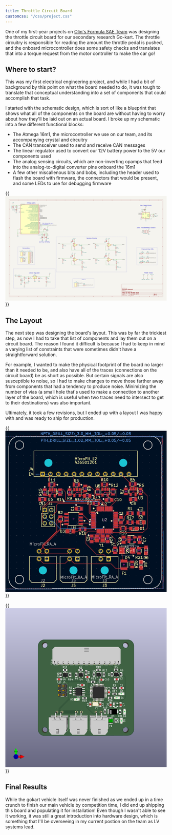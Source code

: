 ```yaml
---
title: Throttle Circuit Board
customcss: "/css/project.css"
---
```


One of my first-year projects on [Olin's Formula SAE Team](https://www.olineelctricmotorsports.com) was designing the throttle circuit board for our secondary research Go-kart. The throttle circuitry is responsible for reading the amount the throttle pedal is pushed, and the onboard microcontroller does some safety checks and translates that into a torque request from the motor controller to make the car go!

## Where to start?

This was my first electrical engineering project, and while I had a bit of background by this point on what the board needed to do, it was tough to translate that conceptual understanding into a set of components that could accomplish that task.

I started with the schematic design, which is sort of like a blueprint that shows what all of the components on the board are without having to worry about how they'll be laid out on an actual board. I broke up my schematic into a few different functional blocks:
- The Atmega 16m1, the microcontroller we use on our team, and its accompanying crystal and circuitry
- The CAN transceiver used to send and receive CAN messages
- The linear regulator used to convert our 12V battery power to the 5V our components used
- The analog sensing circuits, which are non-inverting opamps that feed into the analog-to-digital converter pins onboard the 16m1
- A few other miscallenous bits and bobs, including the header used to flash the board with firmware, the connectors that would be present, and some LEDs to use for debugging firmware

{{<img src="images/schematic.png" sizes="(min-width: 35em) 700px, 100vw" caption="The final schematic for my throttle design" >}}

## The Layout

The next step was designing the board's layout. This was by far the trickiest step, as now I had to take that list of components and lay them out on a circuit board. The reason I found it difficult is because I had to keep in mind a varying list of constraints that were sometimes didn't have a straightforward solution.

For example, I wanted to make the physical footprint of the board no larger than it needed to be, and also have all of the traces (connections on the circuit board) be as short as possible. But certain signals are also susceptible to noise, so I had to make changes to move those farther away from components that had a tendency to produce noise. Minimizing the number of vias (a small hole that's used to make a connection to another layer of the board, which is useful when two traces need to intersect to get to their destinations) was also important.

Ultimately, it took a few revisions, but I ended up with a layout I was happy with and was ready to ship for production.

{{<img src="images/layout.png" sizes="(min-width: 35em) 700px, 100vw" caption="The final layout for the PCB" >}}

{{<img src="images/3d.png" sizes="(min-width: 35em) 700px, 100vw" caption="3D model of the final board" >}}

## Final Results

While the gokart vehicle itself was never finished as we ended up in a time crunch to finish our main vehicle by competition time, I did end up shipping this board and populating it for installation! Even though I wasn't able to see it working, it was still a great introduction into hardware design, which is something that I'll be overseeing in my current postion on the team as LV systems lead.




